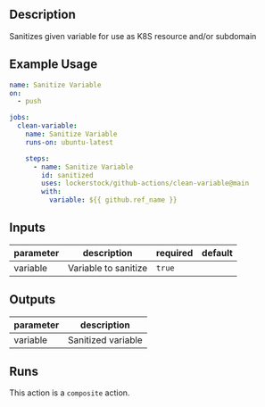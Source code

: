 <!-- action-docs-description -->
## Description

Sanitizes given variable for use as K8S resource and/or subdomain


<!-- action-docs-description -->

## Example Usage

```yaml
name: Sanitize Variable
on:
  - push

jobs:
  clean-variable:
    name: Sanitize Variable
    runs-on: ubuntu-latest

    steps:
      - name: Sanitize Variable
        id: sanitized
        uses: lockerstock/github-actions/clean-variable@main
        with:
          variable: ${{ github.ref_name }}
```

<!-- action-docs-inputs -->
## Inputs

| parameter | description | required | default |
| - | - | - | - |
| variable | Variable to sanitize | `true` |  |



<!-- action-docs-inputs -->

<!-- action-docs-outputs -->
## Outputs

| parameter | description |
| - | - |
| variable | Sanitized variable |



<!-- action-docs-outputs -->

<!-- action-docs-runs -->
## Runs

This action is a `composite` action.


<!-- action-docs-runs -->
